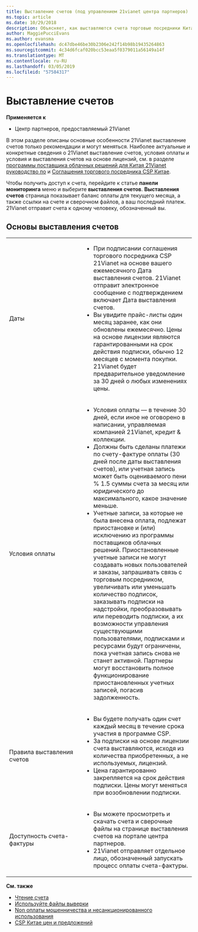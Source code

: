 ```yaml
---
title: Выставление счетов (под управлением 21vianet центра партнеров)
ms.topic: article
ms.date: 10/29/2018
description: Объясняет, как выставляются счета торговые посредники Китае для служб, они предоставляют своим клиентам.
author: MaggiePucciEvans
ms.author: evansma
ms.openlocfilehash: dc47dbe46be30b2306e242f14b98b19435264863
ms.sourcegitcommit: 4c34d6fcaf020bcc53eaa5f0379011a56149a14f
ms.translationtype: MT
ms.contentlocale: ru-RU
ms.lasthandoff: 03/05/2019
ms.locfileid: "57584317"
---
```

# <a name="billing"></a>Выставление счетов

**Применяется к**

-   Центр партнеров, предоставляемый 21Vianet

В этом разделе описаны основные особенности 21Vianet выставление счетов только рекомендации и могут меняться. Наиболее актуальные и конкретные сведения о 21Vianet выставление счетов, условия оплаты и условия и выставления счетов на основе лицензий, см. в разделе [программы поставщика облачных решений для Китая 21Vianet руководство по](https://www.21vbluecloud.com/office365/SolProv_programguide/) и [ Соглашения торгового посредника CSP Китае](https://www.21vbluecloud.com/office365/ResellerAgr/).

Чтобы получить доступ к счета, перейдите к статье **панели мониторинга** меню и выберите **выставления счетов**. **Выставления счетов** страница показывает баланс оплаты для текущего месяца, а также ссылки на счете и сверочном файлов, а ваш последний платеж. 21Vianet отправит счета к одному человеку, обозначенный вы. 


## <a name="billing-basics"></a>Основы выставления счетов


<table>
<colgroup>
<col width="40%" />
<col width="60%" />
</colgroup>
<tbody>
<tr class="odd">
<td>Даты</td>
<td><ul>
<li>При подписании соглашения торгового посредника CSP 21Vianet на основе вашего ежемесячного Дата выставления счетов. 21Vianet отправит электронное сообщение с подтверждением включает Дата выставления счетов.</li>
<li>Вы увидите прайс-листы один месяц заранее, как они обновлены ежемесячно. Цены на основе лицензии являются гарантированными на срок действия подписки, обычно 12 месяцев с момента покупки. 21Vianet будет предварительное уведомление за 30 дней о любых изменениях цены.</li>
</ul></td>
</tr>
<tr class="even">
<td>Условия оплаты</td>
<td><ul>
<li>Условия оплаты — в течение 30 дней, если иное не оговорено в написании, управляемая компанией 21Vianet, кредит & коллекции.</li>
<li>Должны быть сделаны платежи по счету-фактуре оплаты (30 дней после даты выставления счетов), или учетная запись может быть оцениваемого пени % 1.5 суммы счета за месяц или юридического до максимального, какое значение меньше.</li>
<li>Учетные записи, за которые не была внесена оплата, подлежат приостановке и (или) исключению из программы поставщиков облачных решений. Приостановленные учетные записи не могут создавать новых пользователей и заказы, запрашивать связь с торговым посредником, увеличивать или уменьшать количество подписок, заказывать подписки на надстройки, преобразовывать или переводить подписки, а их возможности управления существующими пользователями, подписками и ресурсами будут ограничены, пока учетная запись снова не станет активной. Партнеры могут восстановить полное функционирование приостановленных учетных записей, погасив задолженность.</li>
</ul></td>
</tr>
<tr class="odd">
<td>Правила выставления счетов</td>
<td><ul>
<li>Вы будете получать один счет каждый месяц в течение срока участия в программе CSP.</li>
<li>За подписки на основе лицензии счета выставляются, исходя из количества приобретенных, а не используемых, лицензий.</li>
<li>Цена гарантированно закрепляется на срок действия подписки. Цены могут меняться при возобновлении подписки.</li>
</ul></td>
</tr>
<tr class="even">
<td>Доступность счета-фактуры</td>
<td><ul>
<li>Вы можете просмотреть и скачать счета и сверочные файлы на странице выставления счетов на портале центра партнеров.</li>
<li>21Vianet отправляет отдельное лицо, обозначенный запускать процесс оплаты счета-фактуры.</li>
</ul></td>
</tr>
</tbody>
</table>

**См. также** 
-   [Чтение счета](read-your-bill.md)
-   [Используйте файлы выверки](use-the-reconciliation-files.md)
-   [Non оплаты мошенничества и несанкционированного использования](non-payment-fraud-or-misuse.md)
-   [CSP Китае цен и предложений](see-offers-and-pricing.md)

